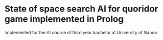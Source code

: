 # State of space search AI for quoridor game implemented in Prolog
Implemented for the AI course of third year bachelor at University of Namur

